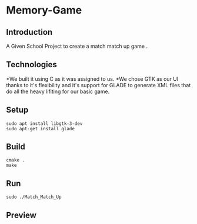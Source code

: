 # Memory-Game
## Introduction
A Given School Project to create a match match up game .
## Technologies
*We built it using C as it was assigned to us. 
*We chose  GTK as our UI thanks to it's flexibility and it's support for GLADE to generate XML files that do all the heavy lifiting for our basic game.
## Setup
```
sudo apt install libgtk-3-dev
sudo apt-get install glade
```
## Build
```
cmake .
make 
```
## Run
```
sudo ./Match_Match_Up
```
## Preview 
